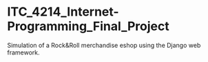 # ITC_4214_Internet-Programming_Final_Project
Simulation of a Rock&amp;Roll merchandise eshop using the Django web framework.
